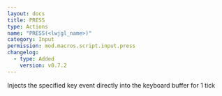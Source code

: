 ```yaml
---
layout: docs
title: PRESS
type: Actions
name: "PRESS(<lwjgl_name>)"
category: Input
permission: mod.macros.script.input.press
changelog:
  - type: Added
    version: v0.7.2
---
```

Injects the specified key event directly into the keyboard buffer for 1 tick
